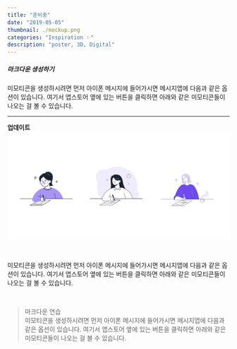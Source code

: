 ```yaml
---
title: "준비중"
date: "2019-05-05"
thumbnail: ./mockup.png
categories: "Inspiration ✨"
description: "poster, 3D, Digital"
---
```



##### 마크다운 생성하기
미모티콘을 생성하시려면 먼저 아이폰 메시지에 들어가시면 메시지앱에 다음과 같은 옵션이 있습니다. 여기서 앱스토어 옆에 있는 버튼을 클릭하면 아래와 같은 미모티콘들이 나오는 걸 볼 수 있습니다.

---

**업데이트**
![Clean lines](./ready.png)

<br>

미모티콘을 생성하시려면 먼저 아이폰 메시지에 들어가시면 메시지앱에 다음과 같은 옵션이 있습니다. 여기서 앱스토어 옆에 있는 버튼을 클릭하면 아래와 같은 미모티콘들이 나오는 걸 볼 수 있습니다.  

<br>

>마크다운 연습  
>미모티콘을 생성하시려면 먼저 아이폰 메시지에 들어가시면 메시지앱에 다음과 같은 옵션이 있습니다. 여기서 앱스토어 옆에 있는 버튼을 클릭하면 아래와 같은 미모티콘들이 나오는 걸 볼 수 있습니다.  
